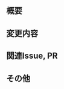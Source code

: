 
## 概要
<!--
プルリクエストの内容を端的に記載してください。
-->


## 変更内容
<!--
このPRで行った変更の内容。できるだけ詳細に、わかりやすく記述してください。
-->


## 関連Issue, PR
<!--
関連するIssueかPR番号の箇条書きを記載してください。
番号の前に"Close"を書くと、マージした際に自動的にIssueが閉じられます。

（例）
- #0          // PRにIssuesや別のPRを紐づける
- Closes #0   // Issueを自動的にクローズ
-->


## その他
<!--
その他、レビュアーに伝えたいことがあれば記述 (Option)
-->
